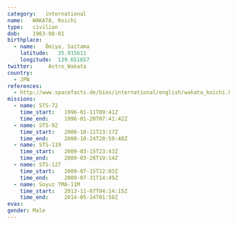 ```yaml
---
category:	international
name:	WAKATA, Koichi
type:	civilian
dob:	1963-08-01
birthplace:
  - name:	Ōmiya, Saitama
    latitude:	35.915611
    longitude:	139.651657
twitter:	 Astro_Wakata
country:
  - JPN
references:
  - http://www.spacefacts.de/bios/international/english/wakata_koichi.htm
missions:
  - name: STS-72
    time_start:   1996-01-11T09:41Z
    time_end:     1996-01-20T07:41:42Z
  - name: STS-92
    time_start:   2000-10-11T23:17Z
    time_end:     2000-10-24T20:59:48Z
  - name: STS-119
    time_start:   2009-03-15T23:43Z
    time_end:     2009-03-28T19:14Z
  - name: STS-127
    time_start:   2009-07-15T22:03Z
    time_end:     2009-07-31T14:49Z
  - name: Soyuz TMA-11M
    time_start:   2013-11-07T04:14:15Z
    time_end:     2014-05-14T01:58Z
evas:
gender:	Male
---
```

